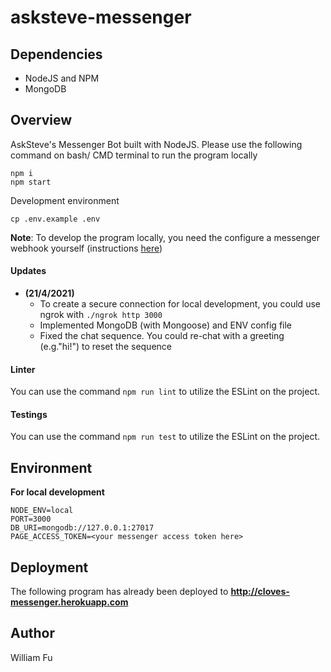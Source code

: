 # asksteve-messenger

## Dependencies
- NodeJS and NPM
- MongoDB

## Overview
AskSteve's Messenger Bot built with NodeJS.
Please use the following command on bash/ CMD terminal to run the program locally
```
npm i
npm start
```

Development environment
```
cp .env.example .env
```
**Note**: To develop the program locally, you need the configure a messenger webhook yourself (instructions [here](https://developers.facebook.com/docs/messenger-platform/getting-started/app-setup))

#### Updates 
- **(21/4/2021)** 
  - To create a secure connection for local development, you could use ngrok with `./ngrok http 3000`
  - Implemented MongoDB (with Mongoose) and ENV config file
  - Fixed the chat sequence. You could re-chat with a greeting (e.g."hi!") to reset the sequence

#### Linter
You can use the command `npm run lint` to utilize the ESLint on the project.

#### Testings
You can use the command `npm run test` to utilize the ESLint on the project.

## Environment
**For local development**
```
NODE_ENV=local
PORT=3000
DB_URI=mongodb://127.0.0.1:27017
PAGE_ACCESS_TOKEN=<your messenger access token here>
```
## Deployment
The following program has already been deployed to
**http://cloves-messenger.herokuapp.com**

## Author
William Fu
